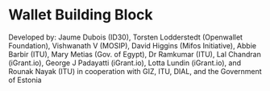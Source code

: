 # Wallet Building Block

Developed by: Jaume Dubois (ID30), Torsten Lodderstedt (Openwallet Foundation), Vishwanath V (MOSIP), David Higgins (Mifos Initiative), Abbie Barbir (ITU), Mary Metias (Gov. of Egypt), Dr Ramkumar (ITU), Lal Chandran (iGrant.io), George J Padayatti (iGrant.io), Lotta Lundin (iGrant.io),  and Rounak Nayak (ITU)  in cooperation with GIZ, ITU, DIAL, and the Government of Estonia
